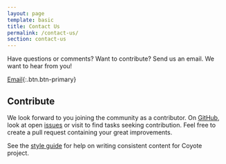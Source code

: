 ```yaml
---
layout: page
template: basic
title: Contact Us
permalink: /contact-us/
section: contact-us
---
```


Have questions or comments? Want to contribute? Send us an email. We want to hear from you!

[Email](mailto:coyote@microsoft.com){:.btn.btn-primary}

## Contribute

We look forward to you joining the community as a contributor. On [GitHub](https://github.com/microsoft/coyote/), look at open [issues](https://github.com/microsoft/coyote/issues) or visit to find tasks seeking contribution. Feel free to create a pull request containing your great improvements.

See the [style guide](/coyote/styleguide) for help on writing consistent content for Coyote project.
